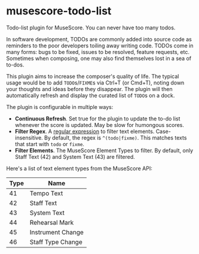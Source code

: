 # musescore-todo-list
Todo-list plugin for MuseScore. You can never have too many todos.

In software development, TODOs are commonly added into source code as reminders to the poor developers toiling away writing code. TODOs come in many forms: bugs to be fixed, issues to be resolved, feature requests, etc. Sometimes when composing, one may also find themselves lost in a sea of to-dos.

This plugin aims to increase the composer's quality of life. The typical usage would be to add `TODO`s/`FIXME`s via Ctrl+T (or Cmd+T), noting down your thoughts and ideas before they disappear. The plugin will then automatically refresh and display the curated list of `TODO`s on a dock.

<!-- TODO insert screenshot -->

The plugin is configurable in multiple ways:

* **Continuous Refresh**. Set true for the plugin to update the to-do list whenever the score is updated. May be slow for humongous scores.
* **Filter Regex**. A [regular expression][regex] to filter text elements. Case-insensitive. By default, the regex is `^(todo|fixme)`. This matches texts that start with `todo` or `fixme`.
* **Filter Elements**. The MuseScore Element Types to filter. By default, only Staff Text (42) and System Text (43) are filtered.

Here's a list of text element types from the MuseScore API:

| Type | Name   |
|------|--------|
| 41   | Tempo Text |
| 42   | Staff Text |
| 43   | System Text |
| 44   | Rehearsal Mark |
| 45   | Instrument Change |
| 46   | Staff Type Change |

[regex]: https://www.regular-expressions.info/
